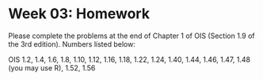 # Week 03: Homework

Please complete the problems at the end of Chapter 1 of OIS (Section 1.9 of the 3rd edition).  Numbers listed below:

OIS 1.2, 1.4, 1.6, 1.8, 1.10, 1.12, 1.16, 1.18, 1.22, 1.24, 1.40, 1.44, 1.46, 1.47, 1.48 (you may use R), 1.52, 1.56
